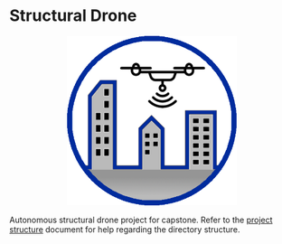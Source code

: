 # Structural Drone

<p align="center">
  <img width="300" height="300" src="https://github.com/djcopley/structural-drone/blob/master/assets/logo.png">
</p>

Autonomous structural drone project for capstone. Refer to the 
[project structure](https://github.com/djcopley/structural-drone/blob/master/docs/project-layout.md) document for 
help regarding the directory structure.

